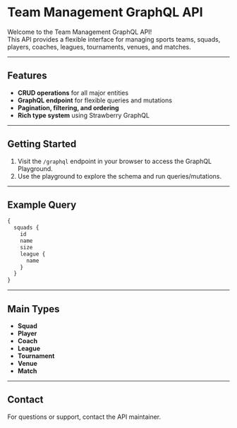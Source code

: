 # Team Management GraphQL API

Welcome to the Team Management GraphQL API!  
This API provides a flexible interface for managing sports teams, squads, players, coaches, leagues, tournaments, venues, and matches.

---

## Features

- **CRUD operations** for all major entities
- **GraphQL endpoint** for flexible queries and mutations
- **Pagination, filtering, and ordering**
- **Rich type system** using Strawberry GraphQL

---

## Getting Started

1. Visit the `/graphql` endpoint in your browser to access the GraphQL Playground.
2. Use the playground to explore the schema and run queries/mutations.

---

## Example Query

```graphql
{
  squads {
    id
    name
    size
    league {
      name
    }
  }
}
```

---

## Main Types

- **Squad**
- **Player**
- **Coach**
- **League**
- **Tournament**
- **Venue**
- **Match**

---

## Contact

For questions or support, contact the API maintainer.
